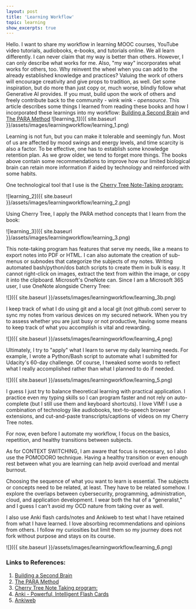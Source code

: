 ```yaml
---
layout: post
title: 'Learning Workflow'
topic: learning
show_excerpts: true
---
```


Hello. I want to share my workflow in learning MOOC courses, YouTube video tutorials, audiobooks, e-books, and tutorials online. We all learn differently. I can never claim that my way is better than others. However, I can only describe what works for me. Also, "my way" incorporates what works for others, too. Why reinvent the wheel when you can add to the already established knowledge and practices? Valuing the work of others will encourage creativity and give props to tradition, as well. Get some inspiration, but do more than just copy or, much worse, blindly follow what Generative AI provides. If you must, build upon the work of others and freely contribute back to the community - wink wink - _opensource_. This article describes some things I learned from reading these books and how I incorporated these learnings into my workflow: [Building a Second Brain](https://www.buildingasecondbrain.com/) and [The PARA Method](https://fortelabs.com/blog/para/)
![learning_1]({{ site.baseurl }}/assets/images/learningworkflow/learning_1.png)

Learning is not fun, but you can make it tolerable and seemingly fun. Most of us are affected by mood swings and energy levels, and time scarcity is also a factor. To be effective, one has to establish some knowledge retention plan. As we grow older, we tend to forget more things. The books above contain some recommendations to improve how our limited biological brain can retain more information if aided by technology and reinforced with some habits.

One technological tool that I use is the [Cherry Tree Note-Taking program:](https://www.giuspen.net/cherrytree/)

![learning_2]({{ site.baseurl }}/assets/images/learningworkflow/learning_2.png)

Using Cherry Tree, I apply the PARA method concepts that I learn from the book:

![learning_3]({{ site.baseurl }}/assets/images/learningworkflow/learning_3.png)

This note-taking program has features that serve my needs, like a means to export notes into PDF or HTML. I can also automate the creation of sub-menus or subnodes that categorize the subjects of my notes. Writing automated bash/python/dos batch scripts to create them in bulk is easy. It cannot right-click on images, extract the text from within the image, or copy it into the clipboard. Microsoft's OneNote can. Since I am a Microsoft 365 user, I use OneNote alongside Cherry Tree:

![]({{ site.baseurl }}/assets/images/learningworkflow/learning_3b.png)

I keep track of what I do using git and a local git (not github.com) server to sync my notes from various devices on my secured network. When you try to assess whether you are just busy or not productive, having some means to keep track of what you accomplish is vital and rewarding.

![]({{ site.baseurl }}/assets/images/learningworkflow/learning_4.png)

Ultimately, I try to "apply" what I learn to serve my daily learning needs. For example, I wrote a Python/Bash script to automate what I submitted for Udacity's 60-day challenge. Of course, I tweaked some words to reflect what I really accomplished rather than what I planned to do if needed.

![]({{ site.baseurl }}/assets/images/learningworkflow/learning_5.png)

I guess I just try to balance theoretical learning with practical application. I practice even my typing skills so I can program faster and not rely on auto-complete (but I still use them and keyboard shortcuts). I love VIM! I use a combination of technology like audiobooks, text-to-speech browser extensions, and cut-and-paste transcripts/captions of videos on my Cherry Tree notes.

For now, even before I automate my workflow, I focus on the basics, repetition, and healthy transitions between subjects.

As for CONTEXT SWITCHING, I am aware that focus is necessary, so I also use the POMODORO technique. Having a healthy transition or even enough rest between what you are learning can help avoid overload and mental burnout.

Choosing the sequence of what you want to learn is essential. The subjects or concepts need to be related, at least. They have to be related somehow. I explore the overlaps between cybersecurity, programming, administration, cloud, and application development. I wear both the hat of a "generalist," and I guess I can't avoid my OCD nature from taking over as well.

I also use Anki flash cards/notes and Ankiweb to test what I have retained from what I have learned. I love absorbing recommendations and opinions from others. I follow my curiosities but limit them so my journey does not fork without purpose and stays on its course.

![]({{ site.baseurl }}/assets/images/learningworkflow/learning_6.png)

### Links to References:

1. [Building a Second Brain](https://www.buildingasecondbrain.com/)
2. [The PARA Method](https://fortelabs.com/blog/para/)
3. [Cherry Tree Note Taking program:](https://www.giuspen.net/cherrytree/)
4. [Anki - Powerful, Intelligent Flash Cards](https://apps.ankiweb.net/)
5. [Ankiweb](https://ankiweb.net/)
